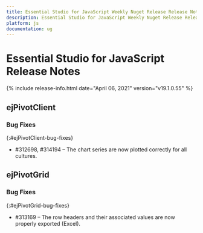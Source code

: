 ```yaml
---
title: Essential Studio for JavaScript Weekly Nuget Release Release Notes  
description: Essential Studio for JavaScript Weekly Nuget Release Release Notes  
platform: js
documentation: ug
---
```


# Essential Studio for JavaScript  Release Notes  

{% include release-info.html date="April 06, 2021"  version="v19.1.0.55" %} 




## ejPivotClient
 
### Bug Fixes
{:#ejPivotClient-bug-fixes}
 
* \#312698, \#314194 – The chart series are now plotted correctly for all cultures.
## ejPivotGrid
 
### Bug Fixes
{:#ejPivotGrid-bug-fixes}
 
* \#313169 – The row headers and their associated values are now properly exported (Excel).
